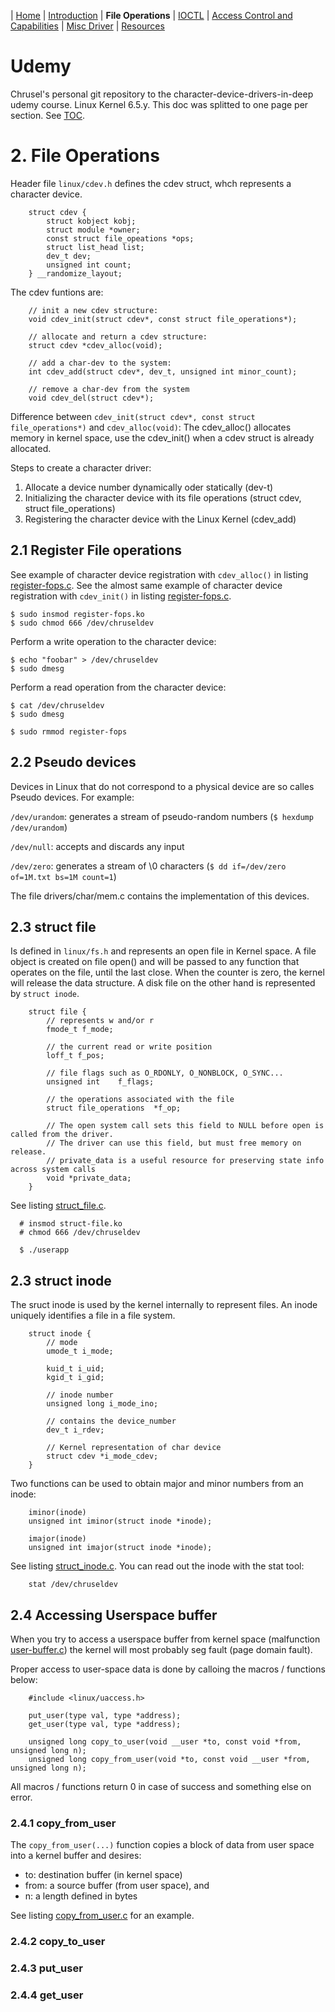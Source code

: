 | [Home](../README.md) | [Introduction](../section-1/section-1.md) | **File Operations** | [IOCTL](../section-3/section-3.md) | [Access Control and Capabilities](../section-4/section-4.md) | [Misc Driver](../section-5/section-5.md) | [Resources](../section-6/section-6.md)

# Udemy
Chrusel's personal git repository to the character-device-drivers-in-deep udemy course. Linux Kernel 6.5.y. This doc was splitted to one page per section. See [TOC](../README.md).

# 2. File Operations
Header file `linux/cdev.h` defines the cdev struct, whch represents a character device.

        struct cdev {
            struct kobject kobj;
            struct module *owner;
            const struct file_opeations *ops;
            struct list_head list;
            dev_t dev;
            unsigned int count;
        } __randomize_layout;

The cdev funtions are:

        // init a new cdev structure:
        void cdev_init(struct cdev*, const struct file_operations*);

        // allocate and return a cdev structure:
        struct cdev *cdev_alloc(void);

        // add a char-dev to the system:
        int cdev_add(struct cdev*, dev_t, unsigned int minor_count);

        // remove a char-dev from the system
        void cdev_del(struct cdev*);

Difference between `cdev_init(struct cdev*, const struct file_operations*)` and `cdev_alloc(void)`: The cdev_alloc() allocates memory in kernel space, use the cdev_init() when a cdev struct is already allocated.

Steps to create a character driver:

1. Allocate a device number dynamically oder statically (dev-t)
2. Initializing the character device with its file operations (struct cdev, struct file_operations)
3. Registering the character device with the Linux Kernel (cdev_add)

## 2.1 Register File operations
See example of character device registration with `cdev_alloc()` in listing [register-fops.c](1-register-fops-cdev_alloc/register-fops.c).
See the almost same example of character device registration with `cdev_init()` in listing [register-fops.c](2-register-fops-cdev_init/register-fops.c).

    $ sudo insmod register-fops.ko
    $ sudo chmod 666 /dev/chruseldev

Perform a write operation to the character device:

    $ echo "foobar" > /dev/chruseldev
    $ sudo dmesg

Perform a read operation from the character device:

    $ cat /dev/chruseldev
    $ sudo dmesg

    $ sudo rmmod register-fops

## 2.2 Pseudo devices
Devices in Linux that do not correspond to a physical device are so calles Pseudo devices. For example:

`/dev/urandom`: generates a stream of pseudo-random numbers (`$ hexdump /dev/urandom`)

`/dev/null`: accepts and discards any input

`/dev/zero`: generates a stream of \0 characters (`$ dd if=/dev/zero of=1M.txt bs=1M count=1`)

The file drivers/char/mem.c contains the implementation of this devices.

## 2.3 struct file
Is defined in `linux/fs.h` and represents an open file in Kernel space. A file object is created on file open() and will be passed to any function that operates on the file, until the last close. When the counter is zero, the kernel will release the data structure.
A disk file on the other hand is represented by `struct inode`.

        struct file {
            // represents w and/or r
            fmode_t f_mode;

            // the current read or write position
            loff_t f_pos;

            // file flags such as O_RDONLY, O_NONBLOCK, O_SYNC...
            unsigned int	f_flags;

            // the operations associated with the file
            struct file_operations	*f_op;

            // The open system call sets this field to NULL before open is called from the driver.
            // The driver can use this field, but must free memory on release.
            // private_data is a useful resource for preserving state info across system calls
            void *private_data;
        }

See listing [struct_file.c](3-struct-file/struct-file.c).

      # insmod struct-file.ko
      # chmod 666 /dev/chruseldev

      $ ./userapp

## 2.3 struct inode
The sruct inode is used by the kernel internally to represent files. An inode uniquely identifies a file in a file system.

        struct inode {
            // mode
            umode_t i_mode;

            kuid_t i_uid;
            kgid_t i_gid;

            // inode number
            unsigned long i_mode_ino;

            // contains the device_number
            dev_t i_rdev;

            // Kernel representation of char device
            struct cdev *i_mode_cdev;
        }

Two functions can be used to obtain major and minor numbers from an inode:

        iminor(inode)
        unsigned int iminor(struct inode *inode);

        imajor(inode)
        unsigned int imajor(struct inode *inode);

See listing [struct_inode.c](4-struct-inode/struct-inode.c). You can read out the inode with the stat tool:

        stat /dev/chruseldev

## 2.4 Accessing Userspace buffer
When you try to access a userspace buffer from kernel space (malfunction [user-buffer.c](5-user-buffer-malfunction/user-buffer.c)) the kernel will most probably seg fault (page domain fault).

Proper access to user-space data is done by calloing the macros / functions below:

        #include <linux/uaccess.h>

        put_user(type val, type *address);
        get_user(type val, type *address);

        unsigned long copy_to_user(void __user *to, const void *from, unsigned long n);
        unsigned long copy_from_user(void *to, const void __user *from, unsigned long n);

All macros / functions return 0 in case of success and something else on error.

### 2.4.1 copy_from_user
The `copy_from_user(...)` function copies a block of data from user space into a kernel buffer and desires:

  - to: destination buffer (in kernel space)
  - from: a source buffer (from user space), and
  - n: a length defined in bytes

See listing [copy_from_user.c](6-user-buffer_copy_from_user/copy_from_user.c) for an example.

### 2.4.2 copy_to_user
### 2.4.3 put_user
### 2.4.4 get_user
